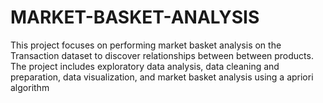 # MARKET-BASKET-ANALYSIS
This project focuses on performing market basket analysis on the Transaction  dataset to discover relationships between between products.
The project includes exploratory data analysis, data cleaning and preparation, data visualization, and market basket analysis using a apriori algorithm

